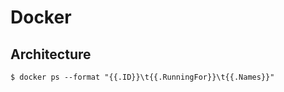 # Docker

## Architecture



```text
$ docker ps --format "{{.ID}}\t{{.RunningFor}}\t{{.Names}}"
```



